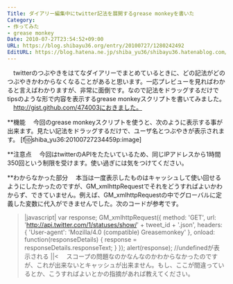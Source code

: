 ```yaml
---
Title: ダイアリー編集中にtwitter記法を展開するgrease monkeyを書いた
Category:
- 作ってみた
- grease monkey
Date: 2010-07-27T23:54:52+09:00
URL: https://blog.shibayu36.org/entry/20100727/1280242492
EditURL: https://blog.hatena.ne.jp/shiba_yu36/shibayu36.hatenablog.com/atom/entry/12704591929888039140
---
```


　twitterのつぶやきをはてなダイアリーでまとめているときに、どの記法がどのつぶやきかわからなくなることがあると思います。一応プレビューを見ればわかると言えばわかりますが、非常に面倒です。なので記法をドラッグするだけでtipsのような形で内容を表示するgrease monkeyスクリプトを書いてみました。
　http://gist.github.com/474003におきました。

**機能
　今回のgrease monkeyスクリプトを使うと、次のように表示する事が出来ます。見たい記法をドラッグするだけで、ユーザ名とつぶやきが表示されます。
[f:id:shiba_yu36:20100727234459p:image]

**注意点
　今回はtwitterのAPIをたたいているため、同じIPアドレスから1時間350回という制限を受けます。使い過ぎには気をつけてください。

**わからなかった部分
　本当は一度表示したものはキャッシュして使い回せるようにしたかったのですが、GM_xmlhttpRequestでそれをどうすればよいかわからず、できていません。例えば、GM_xmlhttpRequestの中でグローバルに定義した変数に代入ができませんでした。次のコードが参考です。
>|javascript|
var response;
GM_xmlhttpRequest({
    method: 'GET',
    url: 'http://api.twitter.com/1/statuses/show/' + tweet_id + '.json',
    headers: {
        'User-agent': 'Mozilla/4.0 (compatible) Greasemonkey'
    },
    onload: function(responseDetails) {
        response = responseDetails.responseText;
    }
});
alert(response);  //undefinedが表示される
||<
　スコープの問題なのかなんなのかわからなかったのですが、これが出来ないとキャッシュが出来ません。もし、ここが間違っているとか、こうすればよいとかの指摘があれば教えてください。
